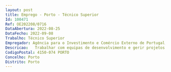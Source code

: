 ```yaml
--- 
layout: post
title: Emprego - Porto - Técnico Superior
Id: 100471
Ref: OE202208/0716
DataAbertura: 2022-08-25
DataFecho: 2022-09-08
Trabalho: Técnico Superior
Empregador: Agência para o Investimento e Comércio Externo de Portugal, E.P.E.
Descricao:   Trabalhar com equipas de desenvolvimento e gerir projetos num processo de transformação digital   Fazer planeamento e gestão de tarefas   Garantir prazos de entrega   Gerir e fazer respeitar os orçamentos aprovados   Idealizar soluções de software   Projetar a arquitetura do lado do cliente e do lado do servidor   Garantir a criação do frontend de aplicações e módulos de UI integrados no CMS com um design visual atraente   Dar apoio na manutenção e desenvolvimento de aplicações    Solucionar problemas, depurar e atualizar software   Garantir a criação de configurações de segurança e proteção de dados   Garantir a elaboração da documentação técnica   Garantir a qualidade das fases de entrega de funcionalidades tecnológicas, desde o desenho da interface, funcionamento da aplicação e integração com outros componentes tecnológicos e base de dados   Acompanhar testes de todos os estágios que compõem o ciclo de desenvolvimento tecnológico em múltiplos dispositivos         cumprimento das especificações funcionais e desenho da interface         testes de interface         testes de funcionalidades         debugging, reporte e validação de funcionalidades.  Acompanhar avaliações e validar usabilidade de interfaces   Controlar projetos com ferramentas de gestão de desenvolvimento Agile  Scrum, Confluence e JIRA.
CodigoPostal: 4150-074 PORTO
Concelho: Porto
Distrito: Porto
--- 
```

